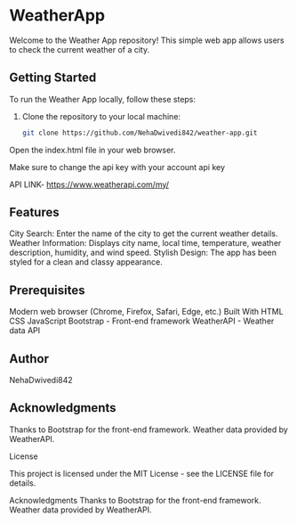 ﻿# WeatherApp

Welcome to the Weather App repository! This simple web app allows users to check the current weather of a city.

## Getting Started

To run the Weather App locally, follow these steps:

1. Clone the repository to your local machine:

   ```bash
   git clone https://github.com/NehaDwivedi842/weather-app.git
Open the index.html file in your web browser.



Make sure to change the api key with your account api key



API LINK- https://www.weatherapi.com/my/ 


## Features


City Search: Enter the name of the city to get the current weather details.
Weather Information: Displays city name, local time, temperature, weather description, humidity, and wind speed.
Stylish Design: The app has been styled for a clean and classy appearance.
## Prerequisites
Modern web browser (Chrome, Firefox, Safari, Edge, etc.)
Built With
HTML
CSS
JavaScript
Bootstrap - Front-end framework
WeatherAPI - Weather data API
## Author
NehaDwivedi842 
## Acknowledgments
Thanks to Bootstrap for the front-end framework.
Weather data provided by WeatherAPI.


License


This project is licensed under the MIT License - see the LICENSE file for details.

Acknowledgments
Thanks to Bootstrap for the front-end framework.
Weather data provided by WeatherAPI.
